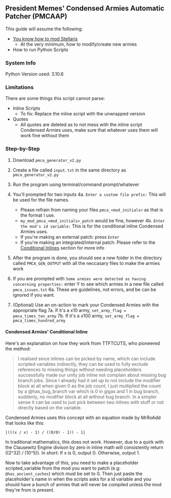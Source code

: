 ## President Memes' Condensed Armies Automatic Patcher (PMCAAP)
This guide will assume the following:
- [You know how to mod Stellaris](https://stellaris.paradoxwikis.com/Modding_tutorial)
  - At the very minimum, how to modify/create new armies
- How to run Python Scripts


### System Info
Python Version used: 3.10.6


### Limitations
There are some things this script cannot parse:
- Inline Scripts
  - To fix: Replace the inline script with the unwrapped version
- Quotes
  - All quotes are deleted as to not mess with the inline script Condensed Armies uses, make sure that whatever uses them will work fine without them

### Step-by-Step
1. Download `pmca_generator_v2.py`

2. Create a file called `input.txt` in the same directory as `pmca_generator_v2.py`

3. Run the program using terminal/command prompt/whatever

4. You'll prompted for two inputs
  4a. `Enter a custom file prefix:` This will be used for the file names.
    - Please refrain from naming your files `pmca_<mod_initials>` as that is the format I use.
    - `my_mod_pmca_<mod_initials>_patch` would be fine, however
  4b. `Enter the mod's id variable:` This is for the conditional inline Condensed Armies uses.
    - If you're making an external patch: press `Enter`
    - If you're making an integrated/internal patch: Please refer to the [Conditional Inlines](#PMCA's-Conditional-Inline) section for more info

5. After the program is done, you should see a new folder in the directory called `PMCA_GEN_OUTPUT` with all the neccasary files to make the armies work

6. If you are prompted with `Some armies were detected as having concerning properties:` enter Y to see which armies in a new file called `pmca_issues.txt`
  6a. These are guidelines, not errors, and be can be ignored if you want.

7. (Optional) Use an on-action to mark your Condensed Armies with the appropriate flag
  7a. If it's a x10 army, `set_army_flag = pmca_times_ten_army`
  7b. If it's a x100 army, `set_army_flag = pmca_times_hundred_army`

#### Condensed Armies' Conditional Inline
Here's an explanation on how they work from TTFTCUTS, who pioneered the method:
> I realised since inlines can be picked by name, which can include scripted variables indirectly, they can be used to fully exclude references to missing things without needing placeholders successfully made our unity job inline not complain about missing bug branch jobs.
Since I already had it set up to not include the modifier block at all when given 0 as the job count, I just multiplied the count by a @has_bug_branch var which is 0 in gigas and 1 in bug branch, suddenly, no modifier block at all without bug branch.
In a simpler sense it can be used to just pick between two inlines with stuff or not directly based on the variable.

Condensed Armies uses this concept with an equation made by MrRoAdd that looks like this:
```
|(((x / x) - 1) / ((0/0) - 1)) - 1|
```
In traditional mathematics, this does not work. However, due to a quirk with the Clausewitz Engine divison by zero in inline math will consistently return ((2^32) / (10^5)).
In short: If x is 0, output 0. Otherwise, output 1.

Now to take advantage of this, you need to make a placeholder scripted_variable from the mod you want to patch (e.g: `@has_ancient_caches`) which must be set to 0. Then just paste the placeholder's name in when the scripts asks for a id variable and you should have a bunch of armies that will never be compiled unless the mod they're from is present.